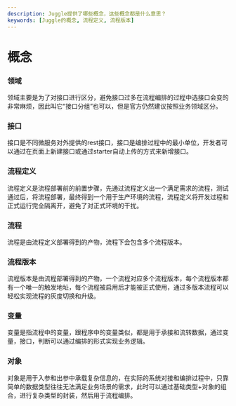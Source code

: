 ```yaml
---
description: Juggle提供了哪些概念，这些概念都是什么意思？
keywords: [Juggle的概念, 流程定义, 流程版本]
---
```


#  概念

### 领域
领域主要是为了对接口进行区分，避免接口过多在流程编排的过程中选接口会变的非常麻烦，因此叫它“接口分组”也可以，但是官方仍然建议按照业务领域区分。

### 接口
接口是不同微服务对外提供的rest接口，接口是编排过程中的最小单位，开发者可以通过在页面上新建接口或通过starter自动上传的方式来新增接口。

### 流程定义
流程定义是流程部署前的前置步骤，先通过流程定义出一个满足需求的流程，测试通过后，将流程部署，最终得到一个用于生产环境的流程，流程定义将开发过程和正式运行完全隔离开，避免了对正式环境的干扰。

### 流程
流程是由流程定义部署得到的产物，流程下会包含多个流程版本。

### 流程版本
流程版本是由流程部署得到的产物，一个流程对应多个流程版本，每个流程版本都有一个唯一的触发地址，每个流程被启用后才能被正式使用，通过多版本流程可以轻松实现流程的灰度切换和升级。

### 变量
变量是指流程中的变量，跟程序中的变量类似，都是用于承接和流转数据，通过变量，接口，判断可以通过编排的形式实现业务逻辑。

### 对象
对象是用于入参和出参中承载复杂信息的，在实际的系统对接和编排过程中，只靠简单的数据类型往往无法满足业务场景的需求，此时可以通过基础类型+对象的组合，进行复杂类型的封装，然后用于流程编排。
